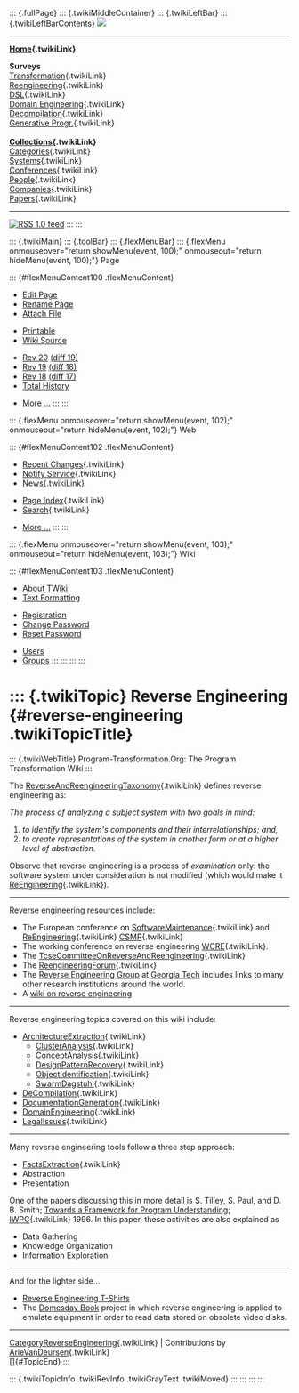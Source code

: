 ::: {.fullPage}
::: {.twikiMiddleContainer}
::: {.twikiLeftBar}
::: {.twikiLeftBarContents}
![](../pub/transformation.gif)

------------------------------------------------------------------------

**[Home](WebHome){.twikiLink}**

**Surveys**\
[Transformation](ProgramTransformation){.twikiLink}\
[Reengineering](ReengineeringWiki){.twikiLink}\
[DSL](DomainSpecificLanguages){.twikiLink}\
[Domain Engineering](DomainEngineering){.twikiLink}\
[Decompilation](DeCompilation){.twikiLink}\
[Generative Progr.](GenerativeProgrammingWiki){.twikiLink}\
\
**[Collections](CategoryCollection){.twikiLink}**\
[Categories](CategoryCategory){.twikiLink}\
[Systems](TransformationSystems){.twikiLink}\
[Conferences](TransformationConferences){.twikiLink}\
[People](TransformationPeople){.twikiLink}\
[Companies](TransformationCompanies){.twikiLink}\
[Papers](CategoryPaper){.twikiLink}

------------------------------------------------------------------------

[![](../pub/rss.gif "RSS 1.0 feed")](WebRss@skin=rss)
:::
:::

::: {.twikiMain}
::: {.toolBar}
::: {.flexMenuBar}
::: {.flexMenu onmouseover="return showMenu(event, 100);" onmouseout="return hideMenu(event, 100);"}
Page

::: {#flexMenuContent100 .flexMenuContent}
-   [Edit
    Page](http://www.program-transformation.org/edit/Transform/ReverseEngineering?t=1536825740)
-   [Rename
    Page](http://www.program-transformation.org/rename/Transform/ReverseEngineering)
-   [Attach
    File](http://www.program-transformation.org/attach/Transform/ReverseEngineering)

<!-- -->

-   [Printable](http://www.program-transformation.org/view/Transform/ReverseEngineering?skin=print.pattern)
-   [Wiki
    Source](http://www.program-transformation.org/view/Transform/ReverseEngineering?skin=text&raw=on&contenttype=text/plain)

<!-- -->

-   [Rev
    20](http://www.program-transformation.org/view/Transform/ReverseEngineering?rev=1.20)
    [(diff 19)](http://www.program-transformation.org/rdiff/Transform/ReverseEngineering?rev1=1.20&rev2=1.19)
-   [Rev
    19](http://www.program-transformation.org/view/Transform/ReverseEngineering?rev=1.19)
    [(diff 18)](http://www.program-transformation.org/rdiff/Transform/ReverseEngineering?rev1=1.19&rev2=1.18)
-   [Rev
    18](http://www.program-transformation.org/view/Transform/ReverseEngineering?rev=1.18)
    [(diff 17)](http://www.program-transformation.org/rdiff/Transform/ReverseEngineering?rev1=1.18&rev2=1.17)
-   [Total
    History](http://www.program-transformation.org/rdiff/Transform/ReverseEngineering)

<!-- -->

-   [More
    \...](http://www.program-transformation.org/oops/Transform/ReverseEngineering?template=oopsmore&param1=1.20&param2=1.20)
:::
:::

::: {.flexMenu onmouseover="return showMenu(event, 102);" onmouseout="return hideMenu(event, 102);"}
Web

::: {#flexMenuContent102 .flexMenuContent}
-   [Recent Changes](WebChanges){.twikiLink}
-   [Notify Service](WebNotify){.twikiLink}
-   [News](WebNews){.twikiLink}

<!-- -->

-   [Page Index](WebIndex){.twikiLink}
-   [Search](WebSearch){.twikiLink}

<!-- -->

-   [More
    \...](http://www.program-transformation.org/oops/Transform/ReverseEngineering?template=oopsmore&param1=1.20&param2=1.20)
:::
:::

::: {.flexMenu onmouseover="return showMenu(event, 103);" onmouseout="return hideMenu(event, 103);"}
Wiki

::: {#flexMenuContent103 .flexMenuContent}
-   [About
    TWiki](http://www.program-transformation.org/view/TWiki/WebHome)
-   [Text
    Formatting](http://www.program-transformation.org/view/TWiki/TextFormattingRules)

<!-- -->

-   [Registration](http://www.program-transformation.org/view/TWiki/TWikiRegistration)
-   [Change
    Password](http://www.program-transformation.org/view/TWiki/ChangePassword)
-   [Reset
    Password](http://www.program-transformation.org/view/TWiki/ResetPassword)

<!-- -->

-   [Users](http://www.program-transformation.org/view/Main/TWikiUsers)
-   [Groups](http://www.program-transformation.org/view/Main/TWikiGroups)
:::
:::
:::
:::

::: {.twikiTopic}
Reverse Engineering {#reverse-engineering .twikiTopicTitle}
===================

::: {.twikiWebTitle}
Program-Transformation.Org: The Program Transformation Wiki
:::

The
[ReverseAndReengineeringTaxonomy](ReverseAndReengineeringTaxonomy){.twikiLink}
defines reverse engineering as:

*The process of analyzing a subject system with two goals in mind:*

1.  *to identify the system\'s components and their interrelationships;
    and,*
2.  *to create representations of the system in another form or at a
    higher level of abstraction.*

Observe that reverse engineering is a process of *examination* only: the
software system under consideration is not modified (which would make it
[ReEngineering](ReEngineering){.twikiLink}).

------------------------------------------------------------------------

Reverse engineering resources include:

-   The European conference on
    [SoftwareMaintenance](SoftwareMaintenance){.twikiLink} and
    [ReEngineering](ReEngineering){.twikiLink} [CSMR](CSMR){.twikiLink}
-   The working conference on reverse engineering
    [WCRE](WCRE){.twikiLink}.
-   The
    [TcseCommitteeOnReverseAndReengineering](TcseCommitteeOnReverseAndReengineering){.twikiLink}
-   The [ReengineeringForum](ReengineeringForum){.twikiLink}
-   The [Reverse Engineering Group](http://www.cc.gatech.edu/reverse) at
    [Georgia Tech](http://www.cc.gatech.edu) includes links to many
    other research institutions around the world.
-   A [wiki on reverse engineering](http://wiki.reverse-engineering.net)

------------------------------------------------------------------------

Reverse engineering topics covered on this wiki include:

-   [ArchitectureExtraction](ArchitectureExtraction){.twikiLink}
    -   [ClusterAnalysis](ClusterAnalysis){.twikiLink}
    -   [ConceptAnalysis](ConceptAnalysis){.twikiLink}
    -   [DesignPatternRecovery](DesignPatternRecovery){.twikiLink}
    -   [ObjectIdentification](ObjectIdentification){.twikiLink}
    -   [SwarmDagstuhl](SwarmDagstuhl){.twikiLink}
-   [DeCompilation](DeCompilation){.twikiLink}
-   [DocumentationGeneration](DocumentationGeneration){.twikiLink}
-   [DomainEngineering](DomainEngineering){.twikiLink}
-   [LegalIssues](LegalIssues){.twikiLink}

------------------------------------------------------------------------

Many reverse engineering tools follow a three step approach:

-   [FactsExtraction](FactsExtraction){.twikiLink}
-   Abstraction
-   Presentation

One of the papers discussing this in more detail is S. Tilley, S. Paul,
and D. B. Smith; [Towards a Framework for Program
Understanding](http://citeseer.nj.nec.com/266671.html);
[IWPC](IWPC){.twikiLink} 1996. In this paper, these activities are also
explained as

-   Data Gathering
-   Knowledge Organization
-   Information Exploration

------------------------------------------------------------------------

And for the lighter side\...

-   [Reverse Engineering
    T-Shirts](http://www.thinkgeek.com/stuff/apparel/31fc.shtml)
-   The [Domesday Book](http://www.atsf.co.uk/dottext/domesday.html)
    project in which reverse engineering is applied to emulate equipment
    in order to read data stored on obsolete video disks.

------------------------------------------------------------------------

[CategoryReverseEngineering](CategoryReverseEngineering){.twikiLink} \|
Contributions by [ArieVanDeursen](ArieVanDeursen){.twikiLink}\
[]{#TopicEnd}
:::

::: {.twikiTopicInfo .twikiRevInfo .twikiGrayText .twikiMoved}
:::
:::
:::
:::
